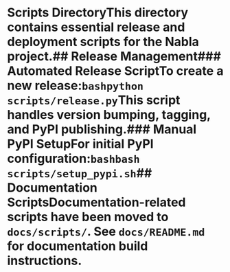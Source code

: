 # Scripts DirectoryThis directory contains essential release and deployment scripts for the Nabla project.## Release Management### Automated Release ScriptTo create a new release:```bashpython scripts/release.py```This script handles version bumping, tagging, and PyPI publishing.### Manual PyPI SetupFor initial PyPI configuration:```bashbash scripts/setup_pypi.sh```## Documentation ScriptsDocumentation-related scripts have been moved to `docs/scripts/`. See `docs/README.md` for documentation build instructions.